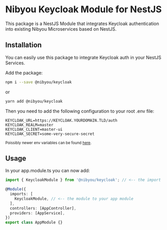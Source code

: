 # Nibyou Keycloak Module for NestJS

This package is a NestJS Module that integrates Keycloak authentication into existing Nibyou Microservices based on NestJS.

## Installation

You can easily use this package to integrate Keycloak auth in your NestJS Services.

Add the package:

```bash
npm i --save @nibyou/keycloak
```

or

```bash 
yarn add @nibyou/keycloak
```

Then you need to add the following configuration to your root .env file:

```env
KEYCLOAK_URL=https://KEYCLOAK.YOURDOMAIN.TLD/auth
KEYCLOAK_REALM=master
KEYCLOAK_CLIENT=master-ui
KEYCLOAK_SECRET=some-very-secure-secret
```
<sup>Poissibly newer env variables can be found [here](https://github.com/nibyou/keycloak/blob/master/.env.extend).</sup>


## Usage

In your app.module.ts you can now add:

```ts
import { KeycloakModule } from '@nibyou/keycloak'; // <-- the import

@Module({
  imports: [
    KeycloakModule, // <-- the module to your app module
  ],
  controllers: [AppController],
  providers: [AppService],
})
export class AppModule {}
```